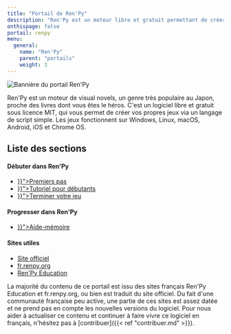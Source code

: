 ```yaml
---
title: "Portail de Ren'Py"
description: "Ren'Py est un moteur libre et gratuit permettant de créer des visual novels sur Windows, Linux, macOS, Android et iOS."
onthispage: false
portail: renpy
menu:
  general:
    name: "Ren'Py"
    parent: "portails"
    weight: 3
---
```


![Bannière du portail Ren'Py](/images/renpy/banniere.png)

Ren'Py est un moteur de visual novels, un genre très populaire au Japon, proche des livres dont vous êtes le héros. C'est un logiciel libre et gratuit sous licence MIT, qui vous permet de créer vos propres jeux via un langage de script simple. Les jeux fonctionnent sur Windows, Linux, macOS, Android, iOS et Chrome OS.

## Liste des sections

<div id="index-flex-container">
    <section>
        <h4>Débuter dans Ren'Py</h4>
        <ul>
          <li><a href="{{< ref "renpy/premierspas.md" >}}">Premiers pas</a></li>
          <li><a href="{{< ref "renpy/debutant.md" >}}">Tutoriel pour débutants</a></li>
          <li><a href="{{< ref "renpy/terminer.md" >}}">Terminer votre jeu</a></li>
        </ul>
    </section>
    <section>
    	<h4>Progresser dans Ren'Py</h4>
        <ul>
          <li><a href="{{< ref "renpy/memo.md" >}}">Aide-mémoire</a></li>
        </ul>
    </section>
    <section>
    	<h4>Sites utiles</h4>
        <ul>
          <li><a href="https://renpy.org/">Site officiel</a></li>
          <li><a href="http://fr.renpy.org/">fr.renpy.org</a></li>
          <li><a href="https://renpyeducation.wordpress.com">Ren'Py Education</a></li>  
        </ul>
    </section>
</div>

La majorité du contenu de ce portail est issu des sites français Ren'Py Education et fr.renpy.org, ou bien est traduit du site officiel. Du fait d'une communauté française peu active, une partie de ces sites est assez datée et ne prend pas en compte les nouvelles versions du logiciel. Pour nous aider à actualiser ce contenu et continuer à faire vivre ce logiciel en français, n'hésitez pas à [contribuer]({{< ref "contribuer.md" >}}).
